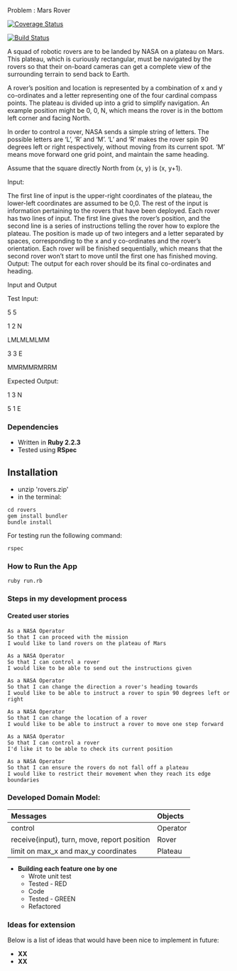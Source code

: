 Problem : Mars Rover

[![Coverage Status](https://coveralls.io/repos/github/edytawrobel/practice-project/badge.svg?branch=master)](https://coveralls.io/github/edytawrobel/practice-project?branch=master)

[![Build Status](https://travis-ci.org/edytawrobel/practice-project.svg?branch=master)](https://travis-ci.org/edytawrobel/practice-project)

A squad of robotic rovers are to be landed by NASA on a plateau on Mars. This plateau, which is curiously rectangular, must be navigated by the rovers so that their on-board cameras can get a complete view of the surrounding terrain to send back to Earth.

A rover’s position and location is represented by a combination of x and y co-ordinates and a letter representing one of the four cardinal compass points. The plateau is divided up into a grid to simplify navigation. An example position might be 0, 0, N, which means the rover is in the bottom left corner and facing North.

In order to control a rover, NASA sends a simple string of letters. The possible letters are ‘L’, ‘R’ and ‘M’. ‘L’ and ‘R’ makes the rover spin 90 degrees left or right respectively, without moving from its current spot. ‘M’ means move forward one grid point, and maintain the same heading.

Assume that the square directly North from (x, y) is (x, y+1).

Input:

The first line of input is the upper-right coordinates of the plateau, the lower-left coordinates are assumed to be 0,0.
The rest of the input is information pertaining to the rovers that have been deployed. Each rover has two lines of input. The first line gives the rover’s position, and the second line is a series of instructions telling the rover how to explore the plateau.
The position is made up of two integers and a letter separated by spaces, corresponding to the x and y co-ordinates and the rover’s orientation.
Each rover will be finished sequentially, which means that the second rover won’t start to move until the first one has finished moving.
Output: The output for each rover should be its final co-ordinates and heading.

Input and Output

Test Input:

5 5

1 2 N

LMLMLMLMM

3 3 E

MMRMMRMRRM

Expected Output:

1 3 N

5 1 E

### Dependencies

* Written in **Ruby 2.2.3**
* Tested using **RSpec**

## Installation

- unzip 'rovers.zip'
- in the terminal:

```
cd rovers
gem install bundler
bundle install
```

For testing run the following command:

``` rspec ```


### How to Run the App

```
ruby run.rb

```

### Steps in my development process

#### Created user stories

  ```
  As a NASA Operator
  So that I can proceed with the mission
  I would like to land rovers on the plateau of Mars

  As a NASA Operator
  So that I can control a rover
  I would like to be able to send out the instructions given

  As a NASA Operator
  So that I can change the direction a rover's heading towards
  I would like to be able to instruct a rover to spin 90 degrees left or right

  As a NASA Operator
  So that I can change the location of a rover
  I would like to be able to instruct a rover to move one step forward

  As a NASA Operator
  So that I can control a rover
  I'd like it to be able to check its current position

  As a NASA Operator
  So that I can ensure the rovers do not fall off a plateau
  I would like to restrict their movement when they reach its edge boundaries

  ```
### Developed Domain Model:

| Messages | Objects |
|:---------|:--------------|
| control  | Operator |
| receive(input), turn, move, report position |  Rover |
| limit on max_x and max_y coordinates | Plateau |


* **Building each feature one by one**
  * Wrote unit test
  * Tested - RED
  * Code
  * Tested - GREEN
  * Refactored

### Ideas for extension

Below is a list of ideas that would have been nice to implement in future:
* **XX**
* **XX**
